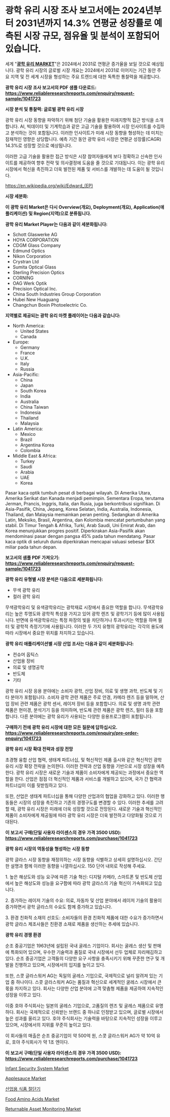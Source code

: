 <p><h1>광학 유리 시장 조사 보고서에는 2024년부터 2031년까지 14.3% 연평균 성장률로 예측된 시장 규모, 점유율 및 분석이 포함되어 있습니다.</h1></p><p>세계 "<strong><a href="https://www.reliableresearchreports.com/optical-glass-r1041723">광학 유리 MARKET</a></strong>"은 2024에서 2031로 연평균 증가율을 보일 것으로 예상됩니다. 광학 유리 시장의 글로벌 시장 개요는 2024에서 2031로 이어지는 기간 동안 주요 지역 및 전 세계 시장을 형성하는 주요 트렌드에 대한 독특한 통찰력을 제공합니다.</p>
<p><strong>광학 유리 시장 조사 보고서의 PDF 샘플 다운로드: <a href="https://www.reliableresearchreports.com/enquiry/request-sample/1041723">https://www.reliableresearchreports.com/enquiry/request-sample/1041723</a></strong></p>
<p><strong>시장 분석 및 통찰력: 글로벌 광학 유리 시장</strong></p>
<p><p>광학 유리 시장 동향을 파악하기 위해 첨단 기술을 활용한 미래지향적 접근 방식을 소개합니다. AI, 빅데이터 및 기계학습과 같은 고급 기술을 활용하여 시장 인사이트를 수집하고 분석하는 것이 포함됩니다. 이러한 인사이트가 미래 시장 동향을 형성하는 데 미치는 잠재적인 영향은 상당합니다. 예측 기간 동안 광학 유리 시장은 연평균 성장률(CAGR) 14.3%로 성장할 것으로 예상됩니다.</p><p>이러한 고급 기술을 활용한 접근 방식은 시장 참여자들에게 보다 정확하고 신속한 인사이트를 제공하여 향후 전략 및 의사결정에 도움을 줄 것으로 기대됩니다. 이는 광학 유리 시장에서 혁신을 촉진하고 더욱 발전된 제품 및 서비스를 개발하는 데 도움이 될 것입니다.</p></p>
<p><a href="%7CAUTHORITHY_DOMAIN_URL%7C">https://en.wikipedia.org/wiki/Edward_(EP)</a></p>
<p><strong>시장 세분화:</strong></p>
<p><strong>이 광학 유리 Market은 다시 Overview(개요), Deployment(개요), Application(애플리케이션) 및 Region(지역)으로 분류됩니다.</strong></p>
<p><strong>광학 유리 Market Player는 다음과 같이 세분화됩니다:</strong></p>
<p><ul><li>Schott Glaswerke AG</li><li>HOYA CORPORATION</li><li>CDGM Glass Company</li><li>Edmund Optics</li><li>Nikon Corporation</li><li>Crystran Ltd</li><li>Sumita Optical Glass</li><li>Sterling Precision Optics</li><li>CORNING</li><li>OAG Werk Optik</li><li>Precision Optical Inc.</li><li>China South Industries Group Corporation</li><li>Hubei New Huaguang</li><li>Changchun Boxin Photoelectric Co.</li></ul></p>
<p><strong>지역별로 제공되는 광학 유리 마켓 플레이어는 다음과 같습니다:</strong></p>
<p><ul>
    <li>
        North America:
        <ul>
            <li>United States</li>
            <li>Canada</li>
        </ul>
    </li>
    <li>
        Europe:
        <ul>
            <li>Germany</li>
            <li>France</li>
            <li>U.K.</li>
            <li>Italy</li>
            <li>Russia</li>
        </ul>
    </li>
    <li>
        Asia-Pacific:
        <ul>
            <li>China</li>
            <li>Japan</li>
            <li>South Korea</li>
            <li>India</li>
            <li>Australia</li>
            <li>China Taiwan</li>
            <li>Indonesia</li>
            <li>Thailand</li>
            <li>Malaysia</li>
        </ul>
    </li>
    <li>
        Latin America:
        <ul>
            <li>Mexico</li>
            <li>Brazil</li>
            <li>Argentina Korea</li>
            <li>Colombia</li>
        </ul>
    </li>
    <li>
        Middle East & Africa:
        <ul>
            <li>Turkey</li>
            <li>Saudi</li>
            <li>Arabia</li>
            <li>UAE</li>
            <li>Korea</li>
        </ul>
    </li>
    </ul></p>
<p><p>Pasar kaca optik tumbuh pesat di berbagai wilayah. Di Amerika Utara, Amerika Serikat dan Kanada menjadi pemimpin. Sementara Eropa, terutama Jerman, Prancis, Inggris, Italia, dan Rusia, juga berkontribusi signifikan. Di Asia-Pasifik, China, Jepang, Korea Selatan, India, Australia, Indonesia, Thailand, dan Malaysia memainkan peran penting. Sedangkan di Amerika Latin, Meksiko, Brasil, Argentina, dan Kolombia mencatat pertumbuhan yang stabil. Di Timur Tengah & Afrika, Turki, Arab Saudi, Uni Emirat Arab, dan Korea menunjukkan progres positif. Diperkirakan Asia-Pasifik akan mendominasi pasar dengan pangsa 45% pada tahun mendatang. Pasar kaca optik di seluruh dunia diperkirakan mencapai valuasi sebesar $XX miliar pada tahun depan.</p></p>
<p><strong>보고서의 샘플 PDF 가져오기: <a href="https://www.reliableresearchreports.com/enquiry/request-sample/1041723">https://www.reliableresearchreports.com/enquiry/request-sample/1041723</a></strong></p>
<p><strong>광학 유리 유형별 시장 분석은 다음으로 세분화됩니다:</strong></p>
<p><ul><li>무색 광학 유리</li><li>컬러 광학 유리</li></ul></p>
<p><p>무색광학유리 및 유색광학유리는 광학재료 시장에서 중요한 역할을 합니다. 무색광학유리는 높은 투명도와 광학적 특성을 가지고 있어 광학 렌즈 및 광학기기 등에 많이 사용됩니다. 반면에 유색광학유리는 특정 파장의 빛을 차단하거나 투과시키는 역할을 하며 필터 및 광학적 측정기기에 사용됩니다. 이러한 두 가지 유형의 광학유리는 각각의 용도에 따라 시장에서 중요한 위치를 차지하고 있습니다.</p></p>
<p><strong>광학 유리 애플리케이션별 시장 산업 조사는 다음과 같이 세분화됩니다:</strong></p>
<p><ul><li>컨슈머 옵틱스</li><li>산업용 장비</li><li>의료 및 생명공학</li><li>반도체</li><li>기타</li></ul></p>
<p><p>광학 유리 시장 응용 분야에는 소비자 광학, 산업 장비, 의료 및 생명 과학, 반도체 및 기타 분야가 포함됩니다. 소비자 광학 관련 제품은 주로 안경, 카메라 렌즈 등을 말하며, 산업 장비 관련 제품은 광학 센서, 레이저 장비 등을 포함합니다. 의료 및 생명 과학 관련 제품은 현미경, 분석기기 등을 의미하며, 반도체 관련 제품은 광학 렌즈, 필터 등을 포함합니다. 다른 분야에는 광학 유리가 사용되는 다양한 응용프로그램이 포함됩니다.</p></p>
<p><strong>구매하기 전에 광학 유리 시장에 대한 모든 질문에 답하십시오. <a href="https://www.reliableresearchreports.com/enquiry/pre-order-enquiry/1041723">https://www.reliableresearchreports.com/enquiry/pre-order-enquiry/1041723</a></strong></p>
<p><strong>광학 유리 시장 확대 전략과 성장 전망</strong></p>
<p><p>초경형 융합 산업 협력, 생태계 파트너십, 및 혁신적인 제품 출시와 같은 혁신적인 광학 유리 시장 확장 전략을 논의한다. 이러한 전략과 산업 동향을 기반으로 시장 성장을 예측한다. 광학 유리 시장은 새로운 기술과 제품이 소비자에게 제공되는 과정에서 중요한 역할을 한다. 산업은 점점 더 혁신적인 제품과 서비스를 개발하고 있으며, 국가 간 협력과 파트너십이 이를 뒷받침하고 있다.</p><p>또한, 산업은 생태계 파트너십을 통해 다양한 산업과의 협업을 강화하고 있다. 이러한 행동들은 시장의 성장을 촉진하고 기존의 경쟁구도를 변경할 수 있다. 이러한 추세를 고려할 때, 광학 유리 시장은 미래에 더욱 성장할 것으로 전망된다. 새로운 기술과 혁신적인 제품이 소비자에게 제공됨에 따라 광학 유리 시장은 더욱 발전하고 다양화될 것으로 기대된다.</p></p>
<p><strong>이 보고서 구매(단일 사용자 라이센스의 경우 가격 3500 USD): <a href="https://www.reliableresearchreports.com/purchase/1041723">https://www.reliableresearchreports.com/purchase/1041723</a></strong></p>
<p><strong>광학 유리 시장의 역동성을 형성하는 시장 동향</strong></p>
<p><p>광학 글라스 시장 동향을 재정의하는 시장 동향을 식별하고 상세히 설명하십시오. 간단한 설명과 함께 이러한 동향을 나열하십시오. 150 단어 내외로 작성해 주세요.</p><p>1. 높은 해상도와 성능 요구에 따른 기술 혁신: 디지털 카메라, 스마트폰 및 반도체 산업에서 높은 해상도와 성능을 요구함에 따라 광학 글라스의 기술 혁신이 가속화되고 있습니다.</p><p>2. 증가하는 레이저 기술의 수요: 의료, 자동차 및 산업 분야에서 레이저 기술의 활용이 증가하면서 광학 글라스의 수요도 함께 증가하고 있습니다.</p><p>3. 환경 친화적 소재의 선호도: 소비자들의 환경 친화적 제품에 대한 수요가 증가하면서 광학 글라스 제조사들은 친환경 소재로 제품을 생산하는 추세에 있습니다.</p></p>
<p><strong>광학 유리 경쟁 환경</strong></p>
<p><p>순조 중공기업은 1963년에 설립된 국내 굴레스 기업이다. 회사는 굴레스 생산 및 판매에 특화되어 있으며, 우수한 기술력과 품질로 국내 시장에서 선두 업체로 자리매김하고 있다. 순조 중공기업은 고객들의 다양한 요구 사항을 충족시키기 위해 꾸준한 연구 및 개발을 진행하고 있으며, 시장에서의 입지를 높이고 있다.</p><p>또한, 스콧 글라스워커 AG는 독일의 굴레스 기업으로, 국제적으로 널리 알려져 있는 기업 중 하나이다. 스콧 글라스워커 AG는 품질과 혁신으로 세계적인 굴레스 시장에서 큰 몫을 차지하고 있다. 회사는 다양한 산업 분야에 고객 맞춤형 제품을 제공하여 지속적인 성장을 이루고 있다.</p><p>이중 호야 주식회사는 일본의 굴레스 기업으로, 고품질의 렌즈 및 굴레스 제품으로 유명하다. 회사는 국제적으로 신뢰받는 브랜드 중 하나로 인정받고 있으며, 글로벌 시장에서 높은 성과를 올리고 있다. 호야 주식회사는 기술력을 바탕으로 지속적인 성장을 이루고 있으며, 시장에서의 지위를 꾸준히 높이고 있다. </p><p>이 회사들의 매출은 순조 중공기업이 약 500억 원, 스콧 글라스워커 AG가 약 10억 유로, 호야 주식회사가 약 1조 엔이다.</p></p>
<p><strong>이 보고서 구매(단일 사용자 라이센스의 경우 가격 3500 USD): <a href="https://www.reliableresearchreports.com/purchase/1041723">https://www.reliableresearchreports.com/purchase/1041723</a></strong></p>
<p><p><a href="https://github.com/SheilaBruen2023/Market-Research-Report-List-2/blob/main/infant-security-system-market.md">Infant Security System Market</a></p><p><a href="https://medium.com/@gabrieluffman5656/applesauce-market-size-share-trends-analysis-report-by-product-sweetened-applesauce-unsweetened-3bb003ce49d8">Applesauce Market</a></p><p><a href="https://github.com/shampaakter36/Market-Research-Report-List-2/blob/main/585258378526.md">산업용 식품 절단기</a></p><p><a href="https://medium.com/@gracielawharris42024/global-food-amino-acids-market-size-and-market-trends-analysis-by-regional-outlook-competitive-f19d6ce7955e">Food Amino Acids Market</a></p><p><a href="https://github.com/arionmp/Market-Research-Report-List-4/blob/main/returnable-asset-monitoring-market.md">Returnable Asset Monitoring Market</a></p></p>